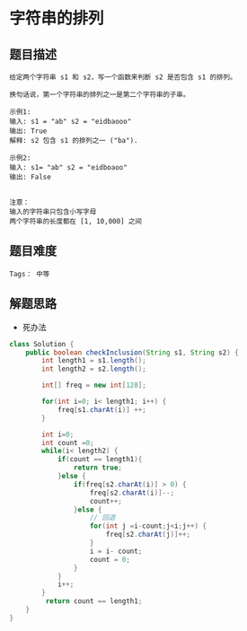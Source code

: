 # 字符串的排列

## 题目描述
    给定两个字符串 s1 和 s2，写一个函数来判断 s2 是否包含 s1 的排列。

    换句话说，第一个字符串的排列之一是第二个字符串的子串。

    示例1:
    输入: s1 = "ab" s2 = "eidbaooo"
    输出: True
    解释: s2 包含 s1 的排列之一 ("ba").
     
    示例2:
    输入: s1= "ab" s2 = "eidboaoo"
    输出: False
     

    注意：
    输入的字符串只包含小写字母
    两个字符串的长度都在 [1, 10,000] 之间
## 题目难度
    Tags： 中等

## 解题思路
+ 死办法
```java
class Solution {
    public boolean checkInclusion(String s1, String s2) {
        int length1 = s1.length();
        int length2 = s2.length();

        int[] freq = new int[128];

        for(int i=0; i< length1; i++) {
            freq[s1.charAt(i)] ++;
        }

        int i=0;
        int count =0;
        while(i< length2) {
            if(count == length1){
                return true;
            }else {
                if(freq[s2.charAt(i)] > 0) {
                    freq[s2.charAt(i)]--;
                    count++;
                }else {
                    // 回退
                    for(int j =i-count;j<i;j++) {
                        freq[s2.charAt(j)]++;
                    }
                    i = i- count;
                    count = 0;
                }
            }
            i++;
        }
         return count == length1;
    }
}
```

